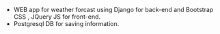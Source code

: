 - WEB app for weather forcast using Django for back-end and Bootstrap CSS , JQuery JS for front-end.
- Postgresql DB for saving information.

